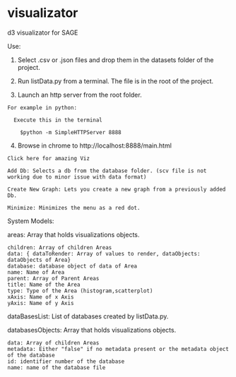 # visualizator
d3 visualizator for SAGE

Use:

  1. Select .csv or .json files and drop them in the datasets folder of the project.
  
  2. Run listData.py from a terminal. The file is in the root of the project.
  
  3. Launch an http server from the root folder.
  
    For example in python:
    
      Execute this in the terminal 
      
        $python -m SimpleHTTPServer 8888
        
  4. Browse in chrome to http://localhost:8888/main.html
  
    Click here for amazing Viz
    
    Add Db: Selects a db from the database folder. (scv file is not working due to minor issue with data format)
    
    Create New Graph: Lets you create a new graph from a previously added Db.
    
    Minimize: Minimizes the menu as a red dot.

System Models:

areas: Array that holds visualizations objects.

    children: Array of children Areas
    data: { dataToRender: Array of values to render, dataObjects: dataObjects of Area}
    database: database object of data of Area
    name: Name of Area
    parent: Array of Parent Areas
    title: Name of the Area
    type: Type of the Area (histogram,scatterplot)
    xAxis: Name of x Axis
    yAxis: Name of y Axis
    
dataBasesList: List of databases created by listData.py.

databasesObjects: Array that holds visualizations objects.

    data: Array of children Areas
    metadata: Either "false" if no metadata present or the metadata object of the database
    id: identifier number of the database
    name: name of the database file

  
